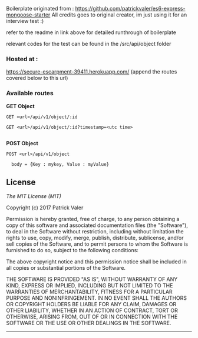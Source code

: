 
Boilerplate originated from : https://github.com/patrickvaler/es6-express-mongoose-starter
All credits goes to original creator, im just using it for an interview test :)

refer to the readme in link above for detailed runthrough of boilerplate

relevant codes for the test can be found in the /src/api/object folder

### <a name="hostedAt">Hosted at :</a>
https://secure-escarpment-39411.herokuapp.com/
(append the routes covered below to this url)


### <a name="availableRoutes">Available routes</a>

**GET Object**
```
GET <url>/api/v1/object/:id

GET <url>/api/v1/object/:id?timestamp=<utc time>


```
**POST Object**
```
POST <url>/api/v1/object

  body = {Key : mykey, Value : myValue}

```


## License

*The MIT License (MIT)*

Copyright (c) 2017 Patrick Valer

Permission is hereby granted, free of charge, to any person obtaining a copy of this software and associated documentation files (the "Software"), to deal in the Software without restriction, including without limitation the rights to use, copy, modify, merge, publish, distribute, sublicense, and/or sell copies of the Software, and to permit persons to whom the Software is furnished to do so, subject to the following conditions:

The above copyright notice and this permission notice shall be included in all copies or substantial portions of the Software.

THE SOFTWARE IS PROVIDED "AS IS", WITHOUT WARRANTY OF ANY KIND, EXPRESS OR IMPLIED, INCLUDING BUT NOT LIMITED TO THE WARRANTIES OF MERCHANTABILITY, FITNESS FOR A PARTICULAR PURPOSE AND NONINFRINGEMENT. IN NO EVENT SHALL THE AUTHORS OR COPYRIGHT HOLDERS BE LIABLE FOR ANY CLAIM, DAMAGES OR OTHER LIABILITY, WHETHER IN AN ACTION OF CONTRACT, TORT OR OTHERWISE, ARISING FROM, OUT OF OR IN CONNECTION WITH THE SOFTWARE OR THE USE OR OTHER DEALINGS IN THE SOFTWARE.

---
